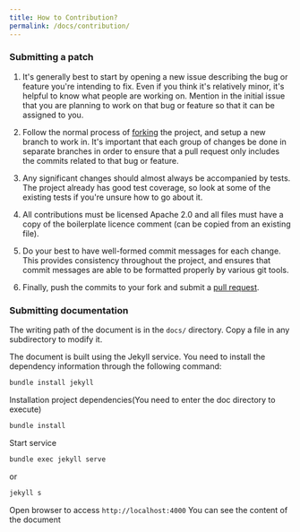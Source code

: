 ```yaml
---
title: How to Contribution?
permalink: /docs/contribution/
---
```


### Submitting a patch

1. It's generally best to start by opening a new issue describing the bug or
   feature you're intending to fix.  Even if you think it's relatively minor,
   it's helpful to know what people are working on.  Mention in the initial
   issue that you are planning to work on that bug or feature so that it can
   be assigned to you.

2. Follow the normal process of [forking](https://help.github.com/articles/fork-a-repo) the project, and setup a new
   branch to work in.  It's important that each group of changes be done in
   separate branches in order to ensure that a pull request only includes the
   commits related to that bug or feature.

3. Any significant changes should almost always be accompanied by tests.  The
   project already has good test coverage, so look at some of the existing
   tests if you're unsure how to go about it.

4. All contributions must be licensed Apache 2.0 and all files must have
   a copy of the boilerplate licence comment (can be copied from an existing
   file).

5. Do your best to have well-formed commit messages for each change.
   This provides consistency throughout the project, and ensures that commit
   messages are able to be formatted properly by various git tools.

6. Finally, push the commits to your fork and submit a [pull request](https://github.com/EdurtIO/incubator-dbm/pulls).

### Submitting documentation

The writing path of the document is in the `docs/` directory. Copy a file in any subdirectory to modify it.

The document is built using the Jekyll service. You need to install the dependency information through the following command:

```bash
bundle install jekyll
```

Installation project dependencies(You need to enter the doc directory to execute)

```bash
bundle install
```

Start service

```bash
bundle exec jekyll serve
```

or

```bash
jekyll s
```

Open browser to access `http://localhost:4000` You can see the content of the document
